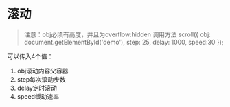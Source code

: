 # 滚动

> 注意：obj必须有高度，并且为overflow:hidden
> 调用方法
scroll({
  obj: document.getElementById('demo'),
	step: 25,
	delay: 1000,
	speed:30
});

可以传入4个值：

1. obj滚动内容父容器
2. step每次滚动步数
3. delay定时滚动
4. speed缓动速率
